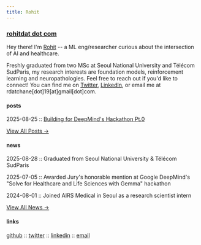 ```yaml
---
title: Rohit
---
```


### [rohitdat dot com](.)

Hey there! I'm [Rohit](.) -- a ML eng/researcher curious about the intersection of AI and healthcare.


Freshly graduated from two MSc at Seoul National University and Télécom SudParis, my research interests are foundation models, reinforcement learning and neuropathologies. Feel free to reach out if you'd like to connect! You can find me on [Twitter](https://x.com/its_rohitos), [LinkedIn](https://www.linkedin.com/in/rohitkumar-datchanamourty/), or email me at rdatchane[dot]19[at]gmail[dot]com. 


#### posts 

2025-08-25 :: [Building for DeepMind's Hackathon Pt.0](deepmind-hackathon-pt0)

[View All Posts →](posts)

#### news

2025-08-28 :: Graduated from Seoul National University & Télécom SudParis

2025-07-05 :: Awarded Jury's honorable mention at Google DeepMind's "Solve for Healthcare and Life Sciences with Gemma" hackathon

2024-08-01 :: Joined AIRS Medical in Seoul as a research scientist intern

[View All News →](news)


#### links

[github](https://github.com/dat-rohit) :: 
[twitter](https://x.com/its_rohitos) :: 
[linkedin](https://www.linkedin.com/in/rohitkumar-datchanamourty/) ::
[email](mailto:rdatchane.19@gmail.com)




<!-- :: [[about]] :: -->
<!-- [anonymous feedback](https://docs.google.com/forms/d/e/1FAIpQLSf-6VD0DNGgLSeFmMInbvmZrmVspTCItEESMpeQaqgop4HfBg/viewform?usp=sf_link) -->
